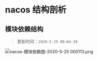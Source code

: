 # nacos 结构剖析





## 模块依赖结构
> 更新时间：`2020-5-25 00:04:30`

![nacos-模块依赖图-2020-5-25 000113.png](https://cdn.nlark.com/yuque/0/2020/png/389953/1590336203719-38d521e7-7a0e-4ade-8b8e-4ab4abac46b4.png#align=left&display=inline&height=452&margin=%5Bobject%20Object%5D&name=nacos-%E6%A8%A1%E5%9D%97%E4%BE%9D%E8%B5%96%E5%9B%BE-2020-5-25%20000113.png&originHeight=452&originWidth=605&size=55009&status=done&style=none&width=605)

